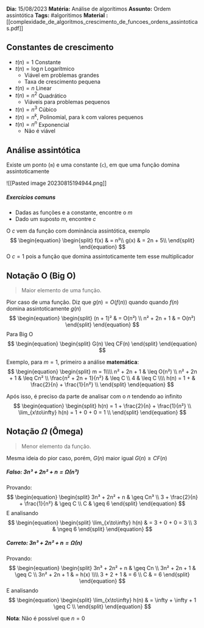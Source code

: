 **Dia:** 15/08/2023 
**Matéria:** Análise de algorítimos
**Assunto:**  Ordem assintótica
**Tags:** #algoritimos
**Material :** [[complexidade_de_algoritmos_crescimento_de_funcoes_ordens_assintoticas.pdf]]

## Constantes de crescimento
- $t(n)=1$ Constante  
- $t(n)=\log n$ Logarítmico 
	- Viável em problemas grandes
	- Taxa de crescimento pequena
- $t(n)=n$ Linear 
- $t(n)=n^2$ Quadrático 
	- Viáveis para problemas pequenos
- $t(n)=n^3$ Cúbico 
- $t(n)= n^k$, Polinomial, para k com valores pequenos
- $t(n)= n^n$ Exponencial 
	- Não é viável
## Análise assintótica

Existe um ponto (`m`) e uma constante (`c`), em que uma função domina assintoticamente

![[Pasted image 20230815194944.png]]

##### Exercícios comuns
- Dadas as funções e a constante, encontre o $m$
- Dado um suposto $m$, encontre $c$

O $c$ vem da função com dominância assintótica, exemplo
$$
\begin{equation} 
\begin{split}
f(x) & = n²\\
g(x) & = 2n + 5\\
\end{split}
\end{equation}
$$
O $c = 1$ pois a função que domina assintoticamente tem esse multiplicador

## Notação O (Big O)
>Maior elemento de uma função. 

Pior caso de uma função. Diz que $g(n) = O(f(n))$ quando quando $f(n)$ domina assintoticamente $g(n)$
$$
\begin{equation}
\begin{split}
(n + 1)² & = O(n²) \\
n² + 2n + 1 & = O(n²)
\end{split}
\end{equation}
$$
Para Big O
$$
\begin{equation}
\begin{split}
G(n) \leq CF(n)
\end{split}
\end{equation}
$$


Exemplo, para $m = 1$, primeiro a análise **matemática**:
$$
\begin{equation}
\begin{split}
m = 1\\\\
n² + 2n + 1 & \leq O(n²) \\
n² + 2n + 1 & \leq Cn² \\
\frac{n² + 2n + 1}{n²} & \leq C \\
4 & \leq C \\\\
h(n) = 1 + & \frac{2}{n} + \frac{1}{n²} \\
\end{split}
\end{equation}
$$

Após isso, é preciso da parte de analisar com o $n$ tendendo ao infinito
$$
\begin{equation}
\begin{split}
h(n) = 1 + \frac{2}{n} + \frac{1}{n²} \\
 \lim_{x\to\infty} h(n) =  1 + 0 + 0 = 1 \\
\end{split}
\end{equation}
$$

## Notação $\Omega$  (Ômega)
>Menor elemento da função. 

Mesma ideia do pior caso, porém, $G(n)$ maior igual $G(n) \geq CF(n)$
##### Falso: $3n³ + 2n² + n = \Omega(n³)$
Provando:
$$
\begin{equation}
\begin{split}
3n³ + 2n² + n & \geq Cn³ \\
3 + \frac{2}{n} + \frac{1}{n²} & \geq C \\
C & \geq 6
\end{split}
\end{equation}
$$
E analisando
$$
\begin{equation}
\begin{split}
\lim_{x\to\infty} h(n) & =  3 + 0 + 0 = 3 \\
3 & \ngeq 6
\end{split}
\end{equation}
$$
##### Correto: $3n³ + 2n² + n = \Omega(n)$
Provando:
$$
\begin{equation}
\begin{split}
3n³ + 2n² + n & \geq Cn \\
3n² + 2n + 1 & \geq C \\
3n² + 2n + 1 & = h(x) \\\\
3 + 2 + 1 & = 6 \\
C & = 6
\end{split}
\end{equation}
$$
E analisando
$$
\begin{equation}
	\begin{split}
		\lim_{x\to\infty} h(n) & =  \infty + \infty + 1 \geq C \\
	\end{split}
\end{equation}
$$

**Nota**: Não é possível que $n = 0$

